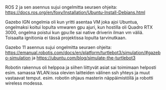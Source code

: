 ROS 2 ja sen asennus sujui ongelmitta seuraen ohjeita:
https://docs.ros.org/en/foxy/Installation/Ubuntu-Install-Debians.html

Gazebo IGN ongelmia oli kun yritti asentaa VM joka ajoi Ubuntua, ongelmaksi koitui lopulta vmwaren gpu ajuri, kun hostilla oli Quadro RTX 3000, ongelma poistui kun gpu:lle sai native driverin ilman vm väliä. Toisaalta ignitionia ei tässä projektissa lopulta tarvinutkaan.

Gazebo 11 asennus sujui ongelmitta seuraen ohjeita:
https://emanual.robotis.com/docs/en/platform/turtlebot3/simulation/#gazebo-simulation
ja
https://ubuntu.com/blog/simulate-the-turtlebot3

Robotin rakennus oli helppoa ja siihen liittyvät asiat sai toimimaan helposti esim. samassa WLAN:issa olevien laitteiden välinen ssh yhteys ja muut vastaavat temput. esim. robotin ohjaus masterin näppäimistöllä ja robotti wireless modessa.
